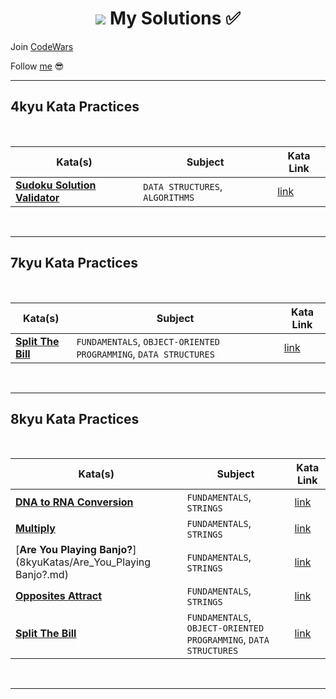 <h1 align="center"><Welcome to <a href="https://www.codewars.com/users/GulecS"><img src="https://img.shields.io/badge/Codewars-B1361E?style=for-the-badge&logo=Codewars&logoColor=white"> My Solutions ✅</h1>


Join [CodeWars](https://www.codewars.com/r/hbGshA)

Follow [me](https://www.codewars.com/users/GulecS) 😎

---

## 4kyu Kata Practices

<br>

| Kata(s) | Subject | Kata Link |
|--|--|--|
| [**Sudoku Solution Validator**](4kyuKatas/Sudoku_Solution_Validator.md) | `DATA STRUCTURES`, `ALGORITHMS` | [link](https://www.codewars.com/kata/529bf0e9bdf7657179000008) |

<br>

---

## 7kyu Kata Practices

<br>

| Kata(s) | Subject | Kata Link |
|--|--|--|
| [**Split The Bill**](7kyuKatas/Split_The_Bill.md) | `FUNDAMENTALS`, `OBJECT-ORIENTED PROGRAMMING`, `DATA STRUCTURES` | [link](https://www.codewars.com/kata/5641275f07335295f10000d0) |

<br>

---

## 8kyu Kata Practices

<br>

| Kata(s) | Subject | Kata Link |
|--|--|--|
| [**DNA to RNA Conversion**](8kyuKatas/DNA_to_RNA_Conversion.md) | `FUNDAMENTALS`, `STRINGS` | [link](https://www.codewars.com/kata/5556282156230d0e5e000089) |
| [**Multiply**](8kyuKatas/Multiply.md) | `FUNDAMENTALS`, `STRINGS` | [link](https://www.codewars.com/kata/5556282156230d0e5e000089) |
| [**Are You Playing Banjo?**](8kyuKatas/Are_You_Playing Banjo?.md) | `FUNDAMENTALS`, `STRINGS` | [link](https://www.codewars.com/kata/53af2b8861023f1d88000832) |
| [**Opposites Attract**](8kyuKatas/Opposites_Attract.md) | `FUNDAMENTALS`, `STRINGS` | [link](https://www.codewars.com/kata/555086d53eac039a2a000083) |
| [**Split The Bill**](8kyuKatas/Split_The_Bill.md) | `FUNDAMENTALS`, `OBJECT-ORIENTED PROGRAMMING`, `DATA STRUCTURES` | [link](https://www.codewars.com/kata/5641275f07335295f10000d0) |

<br>

---
